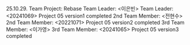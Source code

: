 25.10.29. Team Project: Rebase
Team Leader: <이은빈>
Team Leader: <20241069>
Project 05 version1 completed
2nd Team Member: <전현수>
2nd Team Member: <20221071>
Project 05 version2 completed
3rd Team Member: <이가영>
3rd Team Member: <20241065>
Project 05 version3 completed

